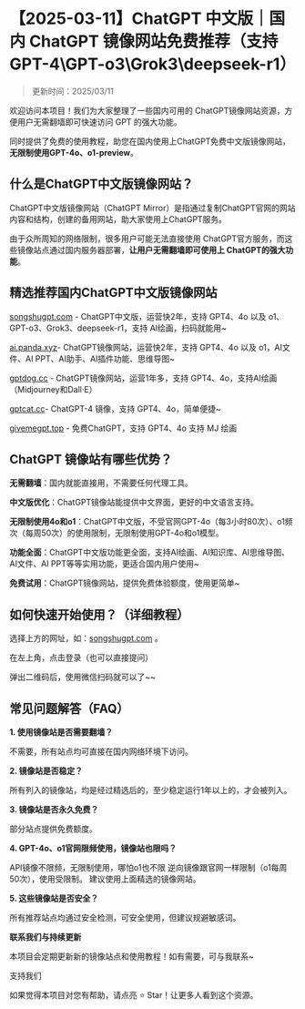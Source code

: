 # 【2025-03-11】ChatGPT 中文版｜国内 ChatGPT 镜像网站免费推荐（支持 GPT-4\GPT-o3\Grok3\deepseek-r1）

> 更新时间：2025/03/11

欢迎访问本项目！我们为大家整理了一些国内可用的 ChatGPT镜像网站资源，方便用户无需翻墙即可快速访问 GPT 的强大功能。

同时提供了免费的使用教程，助您在国内使用上ChatGPT免费中文版镜像网站，**无限制使用GPT-4o、o1-preview**。

## 什么是ChatGPT中文版镜像网站？

ChatGPT中文版镜像网站（ChatGPT Mirror）是指通过复制ChatGPT官网的网站内容和结构，创建的备用网站，助大家使用上ChatGPT服务。

由于众所周知的网络限制，很多用户可能无法直接使用 ChatGPT官方服务，而这些镜像站点通过国内服务器部署，**让用户无需翻墙即可使用上 ChatGPT的强大功能**。

## 精选推荐国内ChatGPT中文版镜像网站

[songshugpt.com](https://songshugpt.com) - ChatGPT中文版，运营快2年，支持 GPT4、4o 以及 o1、GPT-o3、Grok3、deepseek-r1，支持 AI绘画，扫码就能用~

[ai.panda.xyz](https://ai.panda.xyz)- ChatGPT镜像网站，运营快2年，支持 GPT4、4o 以及 o1，AI文件、AI PPT、AI助手、AI插件功能、思维导图~

[gptdog.cc](https://gptdog.cc) - ChatGPT镜像网站，运营1年多，支持 GPT4、4o，支持AI绘画（Midjourney和Dall·E）

[gptcat.cc](https://gptcat.cc)- ChatGPT-4 镜像，支持 GPT4、4o，简单便捷~

[givemegpt.top](https://givemegpt.top) - 免费ChatGPT，支持 GPT4、4o 支持 MJ 绘画

## ChatGPT 镜像站有哪些优势？

**无需翻墙**：国内就能直接用，不需要任何代理工具。

**中文版优化**：ChatGPT镜像站能提供中文界面，更好的中文语言支持。

**无限制使用4o和o1**：ChatGPT中文版，不受官网GPT-4o（每3小时80次）、o1频次（每周50次）的使用限制，无限制使用GPT-4o和o1模型。

**功能全面**：ChatGPT中文版功能更全面，支持AI绘画、AI知识库、AI思维导图、AI文件、AI PPT等等实用功能，更适合国内用户使用~

**免费试用**：ChatGPT镜像网站，提供免费体验额度，使用更简单~


## 如何快速开始使用？（详细教程）

选择上方的网址，如：[songshugpt.com](https://songshugpt.com) 。

在左上角，点击登录（也可以直接提问）

弹出二维码后，使用微信扫码就可以了~~

## 常见问题解答（FAQ）

**1. 使用镜像站是否需要翻墙？**

不需要，所有站点均可直接在国内网络环境下访问。

**2. 镜像站是否稳定？**

所有列入的镜像站，均是经过精选后的，至少稳定运行1年以上的，才会被列入。

**3. 镜像站是否永久免费？**

部分站点提供免费额度。

**4. GPT-4o、o1官网限频使用，镜像站也限吗？**

API镜像不限频，无限制使用，哪怕o1也不限 逆向镜像跟官网一样限制（o1每周50次），使用受限制。 建议使用上面精选的镜像网站。

**5. 这些镜像站是否安全？**

所有推荐站点均通过安全检测，可安全使用，但建议规避敏感词。

**联系我们与持续更新**

本项目会定期更新新的镜像站点和使用教程！如有需要，可与我联系~

支持我们

如果觉得本项目对您有帮助，请点亮 ⭐ Star！让更多人看到这个资源。
